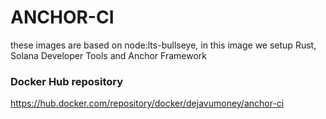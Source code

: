# ANCHOR-CI

these images are based on node:lts-bullseye, in this image we setup Rust, Solana Developer Tools and Anchor Framework

### Docker Hub repository 

https://hub.docker.com/repository/docker/dejavumoney/anchor-ci
